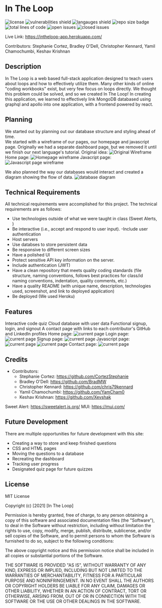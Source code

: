 # In The Loop
![license](https://img.shields.io/github/license/DerTodd/Sweepers_Project_Two) ![vulnerabilities shield](https://img.shields.io/snyk/vulnerabilities/github/Xevshak/In-THe-Loop) ![langauges shield](https://img.shields.io/github/languages/count/Xevshak/In-The-Loop) ![repo size badge](https://img.shields.io/github/repo-size/Xevshak/In-The-Loop) ![total lines of code](https://img.shields.io/tokei/lines/github/Xevshak/In-The-Loop) ![open issues](https://img.shields.io/github/issues-raw/Xevshak/In-The-Loop) ![closed issues](https://img.shields.io/github/issues-closed-raw/Xevshak/In-The-Loop)


Live Link: https://intheloop-app.herokuapp.com/

Contributors: Stephanie Cortez, Bradley O'Dell, Christopher Kennard, Yamil Chamochumbi, Keshav Krishnan
## Description

In The Loop is a web based full-stack application designed to teach users about loops and how to effectively utilize them.  Many other kinds of online "coding workbooks" exist, but very few focus on loops directly.  We thought this problem could be solved, and so we created In The Loop!  In creating this application, we learned to effectively link MongoDB databased using graphql and apollo into one application, with a frontend powered by react.



## Planning
We started out by planning out our database structure and styling ahead of time.  
We started with a wireframe of our pages, our homepage and javascript page.  Originally we had a separate dashboard page, but we removed it until we finish our next language's tutorial.
Original idea:
![Original Wireframe](https://cdn.discordapp.com/attachments/749722406251134976/918414706983714876/screen_shot_2021-11-27_at_3.png)
Home page:
![Homepage wireframe](https://cdn.discordapp.com/attachments/749722406251134976/918414973103902800/screen_shot_2021-11-27_at_3.png)
Javacript page:
![Javascript page wireframe](https://cdn.discordapp.com/attachments/749722406251134976/918415027818598400/screen_shot_2021-11-25_at_1.png)


We also planned the way our databases would interact and created a diagram showing the flow of data.
![database diagram](https://cdn.discordapp.com/attachments/749722406251134976/918418020181876766/Screenshot_601.png)

## Technical Requirements

All technical requirements were accomplished for this project. The technical requirements are as follows: 

- Use technologies outside of what we were taught in class (Sweet Alerts, )
- Be interactive (i.e., accept and respond to user input).
-Include user authentication
- Host servers
- Use databses to store persistent data
- Be responsive to different screen sizes
- Have a polished UI
- Protect sensitive API key information on the server.
- Include authentication (JWT)
- Have a clean repository that meets quality coding standards (file structure, naming conventions, follows best practices for class/id naming conventions, indentation, quality comments, etc.)
- Have a quality README (with unique name, description, technologies used, screenshot, and link to deployed application)
- Be deployed (We used Heroku)

## Features

Interactive code quiz
Cloud database with user data
Functional signup, login, and signout
A contact page with links to each contributor's GitHub and LinkedIn profiles
Home page:
![current page](https://cdn.discordapp.com/attachments/749722406251134976/918420448935551026/unknown.png)
Login page:
![current page](https://cdn.discordapp.com/attachments/749722406251134976/918420512919650364/unknown.png)
Signup page:
![current page](https://cdn.discordapp.com/attachments/749722406251134976/918420742876573706/unknown.png)
Javascript page:
![current page](https://cdn.discordapp.com/attachments/749722406251134976/918420889803051038/unknown.png)
![current page](https://cdn.discordapp.com/attachments/749722406251134976/918420958749032499/unknown.png)
Contact page:
![current page](https://cdn.discordapp.com/attachments/749722406251134976/918421370176692224/unknown.png)
## Credits
- Contributors:
    - Stephanie Cortez: https://github.com/CortezStephanie
    - Bradley O'Dell: https://github.com/BradMW
    - Christopher Kennard: https://github.com/chris79kennard
    - Yamil Chamochumbi: https://github.com/YamCham0
    - Keshav Krishnan: https://github.com/Xevshak

Sweet Alert: https://sweetalert.js.org/
MUI: https://mui.com/



## Future Development

There are multiple opportunities for future development with this site:
- Creating a way to store and keep finished questions
- CSS and HTML pages
- Moving the questions to a database
- Recreating the dashboard
- Tracking user progress
- Designated quiz page for future quizzes

## License

MIT License

Copyright (c) [2021] [In The Loop]

Permission is hereby granted, free of charge, to any person obtaining a copy
of this software and associated documentation files (the "Software"), to deal
in the Software without restriction, including without limitation the rights
to use, copy, modify, merge, publish, distribute, sublicense, and/or sell
copies of the Software, and to permit persons to whom the Software is
furnished to do so, subject to the following conditions:

The above copyright notice and this permission notice shall be included in all
copies or substantial portions of the Software.

THE SOFTWARE IS PROVIDED "AS IS", WITHOUT WARRANTY OF ANY KIND, EXPRESS OR
IMPLIED, INCLUDING BUT NOT LIMITED TO THE WARRANTIES OF MERCHANTABILITY,
FITNESS FOR A PARTICULAR PURPOSE AND NONINFRINGEMENT. IN NO EVENT SHALL THE
AUTHORS OR COPYRIGHT HOLDERS BE LIABLE FOR ANY CLAIM, DAMAGES OR OTHER
LIABILITY, WHETHER IN AN ACTION OF CONTRACT, TORT OR OTHERWISE, ARISING FROM,
OUT OF OR IN CONNECTION WITH THE SOFTWARE OR THE USE OR OTHER DEALINGS IN THE
SOFTWARE.
